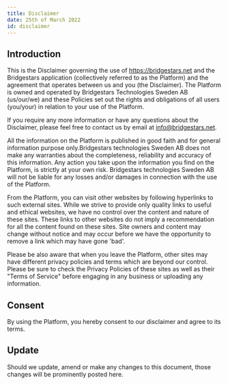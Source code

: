 ```yaml
---
title: Disclaimer
date: 25th of March 2022
id: disclaimer
---
```


## Introduction

This is the Disclaimer governing the use of https://bridgestars.net and the Bridgestars application (collectively referred to as the Platform) and the agreement that operates between us and you (the Disclaimer). The Platform is owned and operated by Bridgestars Technologies Sweden AB (us/our/we) and these Policies set out the rights and obligations of all users (you/your) in relation to your use of the Platform.

If you require any more information or have any questions about the Disclaimer, please feel free to contact us by email at info@bridgestars.net.

All the information on the Platform is published in good faith and for general information purpose only.Bridgestars technologies Sweden AB does not make any warranties about the completeness, reliability and accuracy of this information. Any action you take upon the information you find on the Platform, is strictly at your own risk. Bridgestars technologies Sweden AB will not be liable for any losses and/or damages in connection with the use of the Platform.

From the Platform, you can visit other websites by following hyperlinks to such external sites. While we strive to provide only quality links to useful and ethical websites, we have no control over the content and nature of these sites. These links to other websites do not imply a recommendation for all the content found on these sites. Site owners and content may change without notice and may occur before we have the opportunity to remove a link which may have gone 'bad'.

Please be also aware that when you leave the Platform, other sites may have different privacy policies and terms which are beyond our control. Please be sure to check the Privacy Policies of these sites as well as their "Terms of Service" before engaging in any business or uploading any information.

## Consent

By using the Platform, you hereby consent to our disclaimer and agree to its terms.

## Update

Should we update, amend or make any changes to this document, those changes will be prominently posted here.
